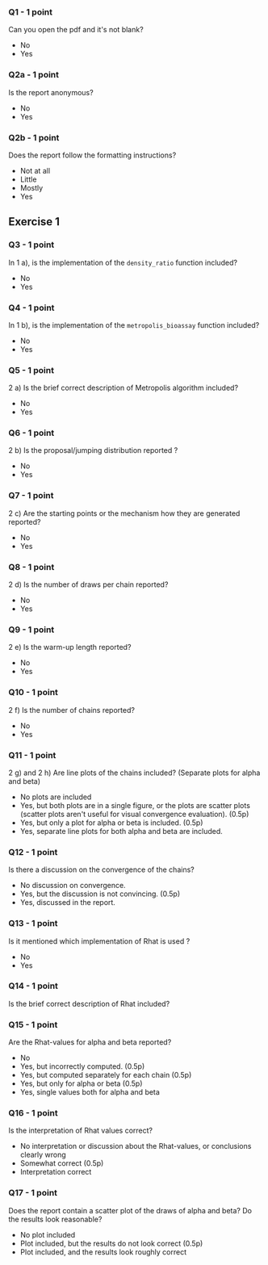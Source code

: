 
### Q1 - 1 point
Can you open the pdf and it's not blank?

- No
- Yes

### Q2a - 1 point

Is the report anonymous?

- No
- Yes

### Q2b - 1 point
Does the report follow the formatting instructions?

- Not at all
- Little
- Mostly
- Yes

## Exercise 1

### Q3 - 1 point

In 1 a), is the implementation of the `density_ratio` function included?

- No
- Yes

### Q4 - 1 point

In 1 b), is the implementation of the `metropolis_bioassay` function included?

- No
- Yes

### Q5 - 1 point

2 a) Is the brief correct description of Metropolis algorithm included? 

- No
- Yes

### Q6 - 1 point

2 b) Is the proposal/jumping distribution reported ?

- No
- Yes

### Q7 - 1 point

2 c) Are the starting points or the mechanism how they are generated reported?

- No
- Yes


### Q8 - 1 point

2 d) Is the number of draws per chain reported?

- No
- Yes


### Q9 - 1 point

2 e) Is the warm-up length reported?

- No
- Yes

### Q10 - 1 point

2 f) Is the number of chains reported?

- No
- Yes

### Q11 - 1 point

2 g) and 2 h) Are line plots of the chains included? (Separate plots for alpha and beta)

- No plots are included
- Yes, but both plots are in a single figure, or the plots are scatter plots (scatter plots aren't useful for visual convergence evaluation). (0.5p)
- Yes, but only a plot for alpha or beta is included. (0.5p)
- Yes, separate line plots for both alpha and beta are included.

### Q12 - 1 point

Is there a discussion on the convergence of the chains? 

- No discussion on convergence.
- Yes, but the discussion is not convincing. (0.5p)
- Yes, discussed in the report.

### Q13 - 1 point

Is it mentioned which implementation of Rhat is used ?

- No
- Yes


### Q14 - 1 point

Is the brief correct description of Rhat included? 

### Q15 - 1 point

Are the Rhat-values for alpha and beta reported?

- No
- Yes, but incorrectly computed. (0.5p)
- Yes, but computed separately for each chain (0.5p)
- Yes, but only for alpha or beta (0.5p)
- Yes, single values both for alpha and beta

### Q16 - 1 point

Is the interpretation of Rhat values correct?

- No interpretation or discussion about the Rhat-values, or conclusions clearly wrong
- Somewhat correct (0.5p)
- Interpretation correct

### Q17 - 1 point

Does the report contain a scatter plot of the draws of alpha and beta? Do the results look reasonable?

- No plot included
- Plot included, but the results do not look correct (0.5p)
- Plot included, and the results look roughly correct

